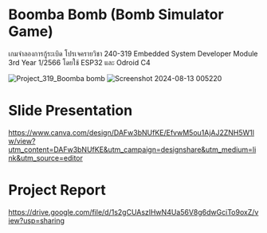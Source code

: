 # Boomba Bomb (Bomb Simulator Game)
เกมจำลองการกู้ระเบิด โปรเจครายวิชา 240-319 Embedded System Developer Module 3rd Year 1/2566
โดยใช้ ESP32 และ Odroid C4

![Project_319_Boomba bomb](https://github.com/user-attachments/assets/54c14f90-0d13-499e-a924-6da38a80e410)
![Screenshot 2024-08-13 005220](https://github.com/user-attachments/assets/e9b8afe7-f7a1-4cb2-9f72-542e6dadf736)

# Slide Presentation 
  https://www.canva.com/design/DAFw3bNUfKE/EfvwM5ou1AjAJ2ZNH5W1lw/view?utm_content=DAFw3bNUfKE&utm_campaign=designshare&utm_medium=link&utm_source=editor
# Project Report 
  https://drive.google.com/file/d/1s2gCUAszlHwN4Ua56V8g6dwGciTo9oxZ/view?usp=sharing
